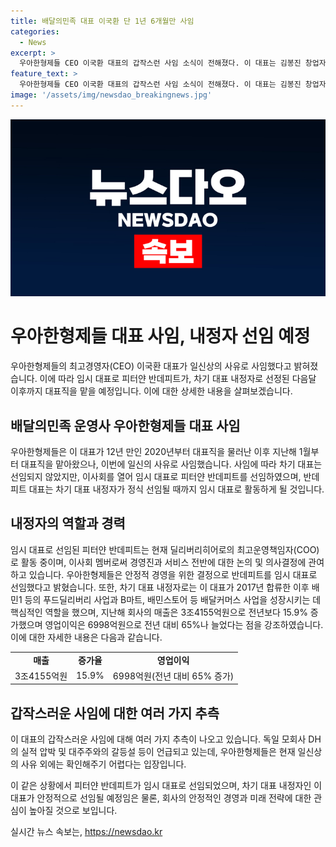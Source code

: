 ```yaml
---
title: 배달의민족 대표 이국환 단 1년 6개월만 사임
categories:
  - News
excerpt: >
  우아한형제들 CEO 이국환 대표의 갑작스런 사임 소식이 전해졌다. 이 대표는 김봉진 창업자 후 대표를 맡아왔으며, 피터얀 반데피트가 임시 대표로 선임되었다. 현재 내정자인 차기 대표는 다음달 주주총회와 이사회를 거쳐 선임될 예정이다. 이 대표는 지난해 회사의 매출과 영업이익을 높이는 데 핵심 역할을 했으며, 갑작스러운 사임에 대한 여러 추측들이 나오고 있다. 회사는 현재 일신상의 사유 외에는 입장을 밝히지 않고 있다.
feature_text: >
  우아한형제들 CEO 이국환 대표의 갑작스런 사임 소식이 전해졌다. 이 대표는 김봉진 창업자 후 대표를 맡아왔으며, 피터얀 반데피트가 임시 대표로 선임되었다. 현재 내정자인 차기 대표는 다음달 주주총회와 이사회를 거쳐 선임될 예정이다. 이 대표는 지난해 회사의 매출과 영업이익을 높이는 데 핵심 역할을 했으며, 갑작스러운 사임에 대한 여러 추측들이 나오고 있다. 회사는 현재 일신상의 사유 외에는 입장을 밝히지 않고 있다.
image: '/assets/img/newsdao_breakingnews.jpg'
---
```


<p><img src="/assets/img/newsdao_breakingnews.jpg" alt="koreaapp 속보" /></p>

<h1>우아한형제들 대표 사임, 내정자 선임 예정</h1>

<p data-ke-size="size16">우아한형제들의 최고경영자(CEO) 이국환 대표가 일신상의 사유로 사임했다고 밝혀졌습니다. 이에 따라 임시 대표로 피터얀 반데피트가, 차기 대표 내정자로 선정된 다음달 이후까지 대표직을 맡을 예정입니다. 이에 대한 상세한 내용을 살펴보겠습니다.</p>

<h2 data-ke-size="size26">배달의민족 운영사 우아한형제들 대표 사임</h2>

<p data-ke-size="size16">우아한형제들은 이 대표가 12년 만인 2020년부터 대표직을 물러난 이후 지난해 1월부터 대표직을 맡아왔으나, 이번에 일신의 사유로 사임했습니다. 사임에 따라 차기 대표는 선임되지 않았지만, 이사회를 열어 임시 대표로 피터얀 반데피트를 선임하였으며, 반데피트 대표는 차기 대표 내정자가 정식 선임될 때까지 임시 대표로 활동하게 될 것입니다.</p>

<h2 data-ke-size="size26">내정자의 역할과 경력</h2>

<p data-ke-size="size16">임시 대표로 선임된 피터얀 반데피트는 현재 딜리버리히어로의 최고운영책임자(COO)로 활동 중이며, 이사회 멤버로써 경영진과 서비스 전반에 대한 논의 및 의사결정에 관여하고 있습니다. 우아한형제들은 안정적 경영을 위한 결정으로 반데피트를 임시 대표로 선임했다고 밝혔습니다. 또한, 차기 대표 내정자로는 이 대표가 2017년 합류한 이후 배민1 등의 푸드딜리버리 사업과 B마트, 배민스토어 등 배달커머스 사업을 성장시키는 데 핵심적인 역할을 했으며, 지난해 회사의 매출은 3조4155억원으로 전년보다 15.9% 증가했으며 영업이익은 6998억원으로 전년 대비 65%나 늘었다는 점을 강조하였습니다. 이에 대한 자세한 내용은 다음과 같습니다.</p>

<table>
    <tbody>
        <tr>
            <td style="text-align: center; height: 17px;"><b>매출</b></td>
            <td style="text-align: center; height: 17px;"><b>증가율</b></td>
            <td style="text-align: center; height: 17px;"><b>영업이익</b></td>
        </tr>
        <tr>
            <td style="text-align: center; height: 17px;">3조4155억원</td>
            <td style="text-align: center; height: 17px;">15.9%</td>
            <td style="text-align: center; height: 17px;">6998억원(전년 대비 65% 증가)</td>
        </tr>
    </tbody>
</table>

<h2 data-ke-size="size26">갑작스러운 사임에 대한 여러 가지 추측</h2>

<p data-ke-size="size16">이 대표의 갑작스러운 사임에 대해 여러 가지 추측이 나오고 있습니다. 독일 모회사 DH의 실적 압박 및 대주주와의 갈등설 등이 언급되고 있는데, 우아한형제들은 현재 일신상의 사유 외에는 확인해주기 어렵다는 입장입니다.</p>

<p data-ke-size="size16">이 같은 상황에서 피터얀 반데피트가 임시 대표로 선임되었으며, 차기 대표 내정자인 이 대표가 안정적으로 선임될 예정임은 물론, 회사의 안정적인 경영과 미래 전략에 대한 관심이 높아질 것으로 보입니다.</p>
실시간 뉴스 속보는, <a href="https://newsdao.kr" rel="dofollow">https://newsdao.kr</a>


